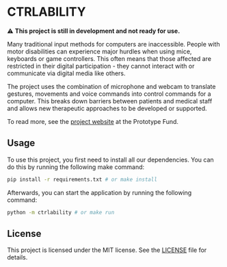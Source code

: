 # CTRLABILITY

⚠️ **This project is still in development and not ready for use.**

Many traditional input methods for computers are inaccessible. People with motor disabilities can experience major hurdles when using mice, keyboards or game controllers. This often means that those affected are restricted in their digital participation - they cannot interact with or communicate via digital media like others.

The project uses the combination of microphone and webcam to translate gestures, movements and voice commands into control commands for a computer. This breaks down barriers between patients and medical staff and allows new therapeutic approaches to be developed or supported.

To read more, see the [project website](https://prototypefund.de/project/ctrlability-kontroller-fuer-menschen-mit-motorischen-einschraenkungen/) at the Prototype Fund.

## Usage

To use this project, you first need to install all our dependencies. You can do this by running the following make command:

```bash
pip install -r requirements.txt # or make install
```

Afterwards, you can start the application by running the following command:

```bash
python -m ctrlability # or make run
```

## License

This project is licensed under the MIT license. See the [LICENSE](LICENSE) file for details.
